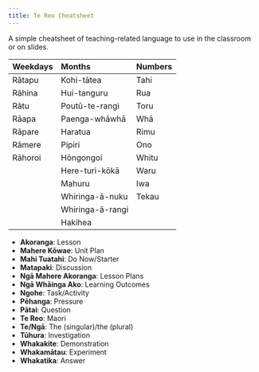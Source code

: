 ```yaml
---
title: Te Reo Cheatsheet
---
```


A simple cheatsheet of teaching-related language to use in the classroom or on slides.

| Weekdays | Months           | Numbers |
|:---------|:-----------------|:--------|
| Rātapu   | Kohi-tātea       | Tahi    |
| Rāhina   | Hui-tanguru      | Rua     |
| Rātu     | Poutū-te-rangi   | Toru    |
| Rāapa    | Paenga-whāwhā    | Whā     |
| Rāpare   | Haratua          | Rimu    |
| Rāmere   | Pipiri           | Ono     |
| Rāhoroi  | Hōngongoi        | Whitu   |
|          | Here-turi-kōkā   | Waru    |
|          | Mahuru           | Iwa     |
|          | Whiringa-ā-nuku  | Tekau   |
|          | Whiringa-ā-rangi |         |
|          | Hakihea          |         |

- __Akoranga__: Lesson
- __Mahere Kōwae__: Unit Plan
- __Mahi Tuatahi__: Do Now/Starter
- __Matapaki__: Discussion
- __Ngā Mahere Akoranga__: Lesson Plans
- __Ngā Whāinga Ako__: Learning Outcomes
- __Ngohe__: Task/Activity
- __Pēhanga__: Pressure
- __Pātai__: Question
- __Te Reo__: Maori
- __Te/Ngā__: The (singular)/the (plural)
- __Tūhura__: Investigation
- __Whakakite__: Demonstration
- __Whakamātau__: Experiment
- __Whakatika__: Answer